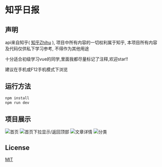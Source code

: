 # 知乎日报

## 声明
api来自知乎( [知乎Zhihu](http://www.zhihu.com/) ), 项目中所有内容的一切权利属于知乎, 本项目所有内容及代码仅供私下学习参考, 不得作为其他用途

十分适合初级学习vue的同学,里面我都尽量标记了注释,欢迎star!!

建议在手机或F12手机模式下浏览

## 运行方法

``` bash
npm install
npm run dev

```

## 项目展示

 ![首页](https://github.com/pefecter/vue_zhihu/blob/master/home.png) 
 ![首页下拉显示/返回顶部](https://github.com/pefecter/vue_zhihu/blob/master/home2.png) 
 ![文章详情](https://github.com/pefecter/vue_zhihu/blob/master/article.png) 
 ![分类](https://github.com/pefecter/vue_zhihu/blob/master/type.png) 
## License

[MIT](https://opensource.org/licenses/MIT)
